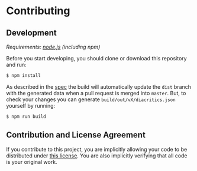 # Contributing

## Development

_Requirements: [node.js][node-js] (including npm)_

Before you start developing, you should clone or download this repository and run:

```bash
$ npm install
```

As described in the [spec][spec] the build will automatically update the `dist` branch with the generated data when a pull request is merged into `master`. But, to check your changes you can generate `build/out/vX/diacritics.json` yourself by running:

```bash
$ npm run build
```

## Contribution and License Agreement

If you contribute to this project, you are implicitly allowing your code to be distributed under [this license][license]. You are also implicitly verifying that all code is your original work.

[node-js]: https://nodejs.org/en/
[spec]: ./spec/
[license]: https://git.io/vXg2H
